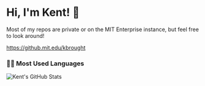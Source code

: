 # Hi, I'm Kent! 👋
Most of my repos are private or on the MIT Enterprise instance, but feel free to look around! 

https://github.mit.edu/kbrought

### 👨‍💻 Most Used Languages
<img alt="Kent's GitHub Stats" src="https://github-readme-stats-eta-gold.vercel.app/api/top-langs/?username=128912891289&layout=donut&langs_count=20&count_private=true&hide_border=true&show_icons=true&hide_title=true"/>
